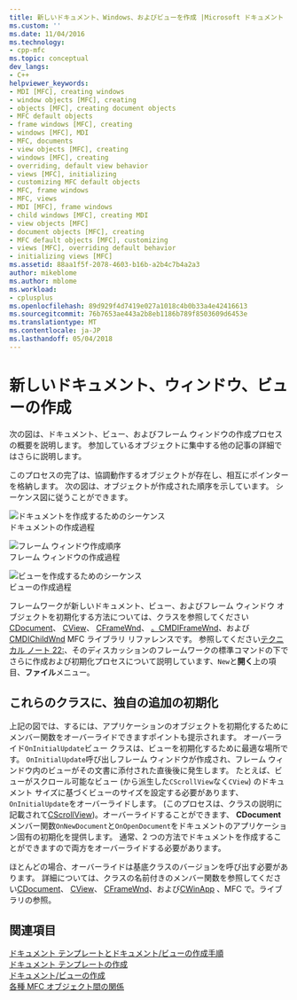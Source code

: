 ```yaml
---
title: 新しいドキュメント、Windows、およびビューを作成 |Microsoft ドキュメント
ms.custom: ''
ms.date: 11/04/2016
ms.technology:
- cpp-mfc
ms.topic: conceptual
dev_langs:
- C++
helpviewer_keywords:
- MDI [MFC], creating windows
- window objects [MFC], creating
- objects [MFC], creating document objects
- MFC default objects
- frame windows [MFC], creating
- windows [MFC], MDI
- MFC, documents
- view objects [MFC], creating
- windows [MFC], creating
- overriding, default view behavior
- views [MFC], initializing
- customizing MFC default objects
- MFC, frame windows
- MFC, views
- MDI [MFC], frame windows
- child windows [MFC], creating MDI
- view objects [MFC]
- document objects [MFC], creating
- MFC default objects [MFC], customizing
- views [MFC], overriding default behavior
- initializing views [MFC]
ms.assetid: 88aa1f5f-2078-4603-b16b-a2b4c7b4a2a3
author: mikeblome
ms.author: mblome
ms.workload:
- cplusplus
ms.openlocfilehash: 89d929f4d7419e027a1018c4b0b33a4e42416613
ms.sourcegitcommit: 76b7653ae443a2b8eb1186b789f8503609d6453e
ms.translationtype: MT
ms.contentlocale: ja-JP
ms.lasthandoff: 05/04/2018
---
```

# <a name="creating-new-documents-windows-and-views"></a>新しいドキュメント、ウィンドウ、ビューの作成
次の図は、ドキュメント、ビュー、およびフレーム ウィンドウの作成プロセスの概要を説明します。 参加しているオブジェクトに集中する他の記事の詳細ではさらに説明します。  
  
 このプロセスの完了は、協調動作するオブジェクトが存在し、相互にポインターを格納します。 次の図は、オブジェクトが作成された順序を示しています。 シーケンス図に従うことができます。  
  
 ![ドキュメントを作成するためのシーケンス](../mfc/media/vc387l1.gif "vc387l1")  
ドキュメントの作成過程  
  
 ![フレーム ウィンドウ作成順序](../mfc/media/vc387l2.png "vc387l2")  
フレーム ウィンドウの作成過程  
  
 ![ビューを作成するためのシーケンス](../mfc/media/vc387l3.gif "vc387l3")  
ビューの作成過程  
  
 フレームワークが新しいドキュメント、ビュー、およびフレーム ウィンドウ オブジェクトを初期化する方法については、クラスを参照してください[CDocument](../mfc/reference/cdocument-class.md)、 [CView](../mfc/reference/cview-class.md)、 [CFrameWnd](../mfc/reference/cframewnd-class.md)、 [。CMDIFrameWnd](../mfc/reference/cmdiframewnd-class.md)、および[CMDIChildWnd](../mfc/reference/cmdichildwnd-class.md) MFC ライブラリ リファレンスです。 参照してください[テクニカル ノート 22:](../mfc/tn022-standard-commands-implementation.md)、そのディスカッションのフレームワークの標準コマンドの下でさらに作成および初期化プロセスについて説明しています、`New`と**開く**上の項目、**ファイル**メニュー。  
  
##  <a name="_core_initializing_your_own_additions_to_these_classes"></a> これらのクラスに、独自の追加の初期化  
 上記の図では、するには、アプリケーションのオブジェクトを初期化するためにメンバー関数をオーバーライドできますポイントも提示されます。 オーバーライド`OnInitialUpdate`ビュー クラスは、ビューを初期化するために最適な場所です。 `OnInitialUpdate`呼び出しフレーム ウィンドウが作成され、フレーム ウィンドウ内のビューがその文書に添付された直後後に発生します。 たとえば、ビューがスクロール可能なビュー (から派生した`CScrollView`なく`CView`) のドキュメント サイズに基づくビューのサイズを設定する必要があります、`OnInitialUpdate`をオーバーライドします。 (このプロセスは、クラスの説明に記載されて[CScrollView](../mfc/reference/cscrollview-class.md))。オーバーライドすることができます、 **CDocument**メンバー関数`OnNewDocument`と`OnOpenDocument`をドキュメントのアプリケーション固有の初期化を提供します。 通常、2 つの方法でドキュメントを作成することができますので両方をオーバーライドする必要があります。  
  
 ほとんどの場合、オーバーライドは基底クラスのバージョンを呼び出す必要があります。 詳細については、クラスの名前付きのメンバー関数を参照してください[CDocument](../mfc/reference/cdocument-class.md)、 [CView](../mfc/reference/cview-class.md)、 [CFrameWnd](../mfc/reference/cframewnd-class.md)、および[CWinApp](../mfc/reference/cwinapp-class.md) 、MFC で。ライブラリの参照。  
  
## <a name="see-also"></a>関連項目  
 [ドキュメント テンプレートとドキュメント/ビューの作成手順](../mfc/document-templates-and-the-document-view-creation-process.md)   
 [ドキュメント テンプレートの作成](../mfc/document-template-creation.md)   
 [ドキュメント/ビューの作成](../mfc/document-view-creation.md)   
 [各種 MFC オブジェクト間の関係](../mfc/relationships-among-mfc-objects.md)

